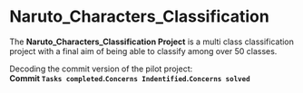 # Naruto_Characters_Classification
The **Naruto_Characters_Classification Project** is a multi class classification project with a final aim of being able to classify among over 50 classes.

Decoding the commit version of the pilot project:   
**Commit `Tasks completed`.`Concerns Indentified`.`Concerns solved`**
